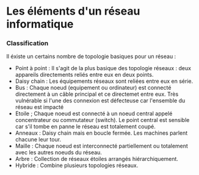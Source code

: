 # Les éléments d'un réseau informatique

### Classification

Il éxiste un certains nombre de topologie basiques pour un réseau : 
- Point à point : Il s'agit de la plus basique des topologie réseaux : deux appareils directements reliés entre eux en deux points.
- Daisy chain : Les équipements réseaux sont reliées entre eux en série.
- Bus : Chaque noeud (equipement ou ordinateur) est connecté directement à un câble principal et ce directemet entre eux. Très vulnérable si l'une des connexion est défecteuse car l'ensemble du réseau est impacté
- Etoile ; Chaque noeud est connecté à un noeud central appelé concentrateur ou commutateur (switch). Le point central est sensible car s'il tombe en panne le réseau est totalement coupé.
- Anneaux : Daisy chain mais en boucle fermée. Les machines parlent chacune leur tour.
- Maille : Chaque noeud est interconnecté partiellement ou totalement avec les autres noeuds du réseau.
- Arbre : Collection de réseaux étoiles arrangés hiérarchiquement.
- Hybride : Combine plusieurs topologies réseaux.